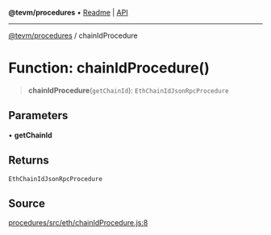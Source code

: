 **@tevm/procedures** • [Readme](../README.md) \| [API](../globals.md)

***

[@tevm/procedures](../README.md) / chainIdProcedure

# Function: chainIdProcedure()

> **chainIdProcedure**(`getChainId`): `EthChainIdJsonRpcProcedure`

## Parameters

• **getChainId**

## Returns

`EthChainIdJsonRpcProcedure`

## Source

[procedures/src/eth/chainIdProcedure.js:8](https://github.com/evmts/tevm-monorepo/blob/main/packages/procedures/src/eth/chainIdProcedure.js#L8)
